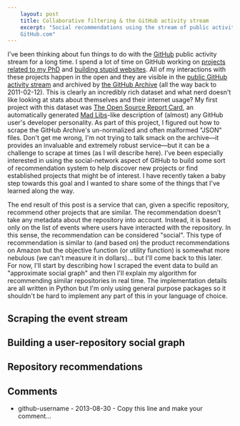 ```yaml
---
    layout: post
    title: Collaborative filtering & the GitHub activity stream
    excerpt: "Social recommendations using the stream of public activity on
    GitHub.com"
---
```


I've been thinking about fun things to do with the
[GitHub](https://github.com) public activity stream for a long time.
I spend a lot of time on GitHub working on [projects related to my
PhD](https://github.com/dfm/kplr) and [building stupid
websites](https://github.com/dfm/twitterick).
All of my interactions with these projects happen in the open and they are
visible in the [public GitHub activity
stream](https://github.com/timeline.json) and archived by [the GitHub
Archive](http://www.githubarchive.org/) (all the way back to 2011-02-12).
This is clearly an incredibly rich dataset and what nerd doesn't like looking
at stats about themselves and their internet usage?
My first project with this dataset was [The Open Source Report
Card](http://osrc.dfm.io), an automatically generated [Mad
Libs](http://en.wikipedia.org/wiki/Mad_Libs)-like description of (almost) any
GitHub user's developer personality.
As part of this project, I figured out how to scrape the GitHub Archive's
un-normalized and often malformed "JSON" files.
Don't get me wrong, I'm not trying to talk smack on the archive—it provides an
invaluable and extremely robust service—but it can be a challenge to scrape at
times (as I will describe here).
I've been especially interested in using the social-network aspect of GitHub
to build some sort of recommendation system to help discover new projects or
find established projects that might be of interest.
I have recently taken a baby step towards this goal and I wanted to share some
of the things that I've learned along the way.

The end result of this post is a service that can, given a specific
repository, recommend other projects that are similar.
The recommendation doesn't take any metadata about the repository into
account.
Instead, it is based only on the list of events where users have interacted
with the repository.
In this sense, the recommendation can be considered "social".
This type of recommendation is similar to (and based on) the product
recommendations on Amazon but the objective function (or utility function) is
somewhat more nebulous (we can't measure it in dollars)… but I'll come back to
this later.
For now, I'll start by describing how I scraped the event data to build an
"approximate social graph" and then I'll explain my algorithm for recommending
similar repositories in real time.
The implementation details are all written in Python but I'm only using
general purpose packages so it shouldn't be hard to implement any part of this
in your language of choice.

## Scraping the event stream

## Building a user-repository social graph

## Repository recommendations

## Comments

* github-username - 2013-08-30 - Copy this line and make your comment...
